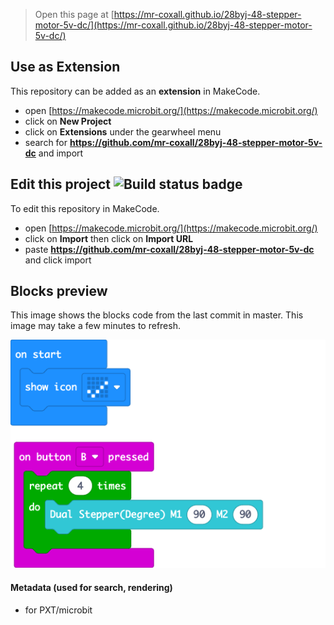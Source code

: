 
> Open this page at [https://mr-coxall.github.io/28byj-48-stepper-motor-5v-dc/](https://mr-coxall.github.io/28byj-48-stepper-motor-5v-dc/)

## Use as Extension

This repository can be added as an **extension** in MakeCode.

* open [https://makecode.microbit.org/](https://makecode.microbit.org/)
* click on **New Project**
* click on **Extensions** under the gearwheel menu
* search for **https://github.com/mr-coxall/28byj-48-stepper-motor-5v-dc** and import

## Edit this project ![Build status badge](https://github.com/mr-coxall/28byj-48-stepper-motor-5v-dc/workflows/MakeCode/badge.svg)

To edit this repository in MakeCode.

* open [https://makecode.microbit.org/](https://makecode.microbit.org/)
* click on **Import** then click on **Import URL**
* paste **https://github.com/mr-coxall/28byj-48-stepper-motor-5v-dc** and click import

## Blocks preview

This image shows the blocks code from the last commit in master.
This image may take a few minutes to refresh.

![A rendered view of the blocks](https://github.com/mr-coxall/28byj-48-stepper-motor-5v-dc/raw/master/.github/makecode/blocks.png)

#### Metadata (used for search, rendering)

* for PXT/microbit
<script src="https://makecode.com/gh-pages-embed.js"></script><script>makeCodeRender("{{ site.makecode.home_url }}", "{{ site.github.owner_name }}/{{ site.github.repository_name }}");</script>
